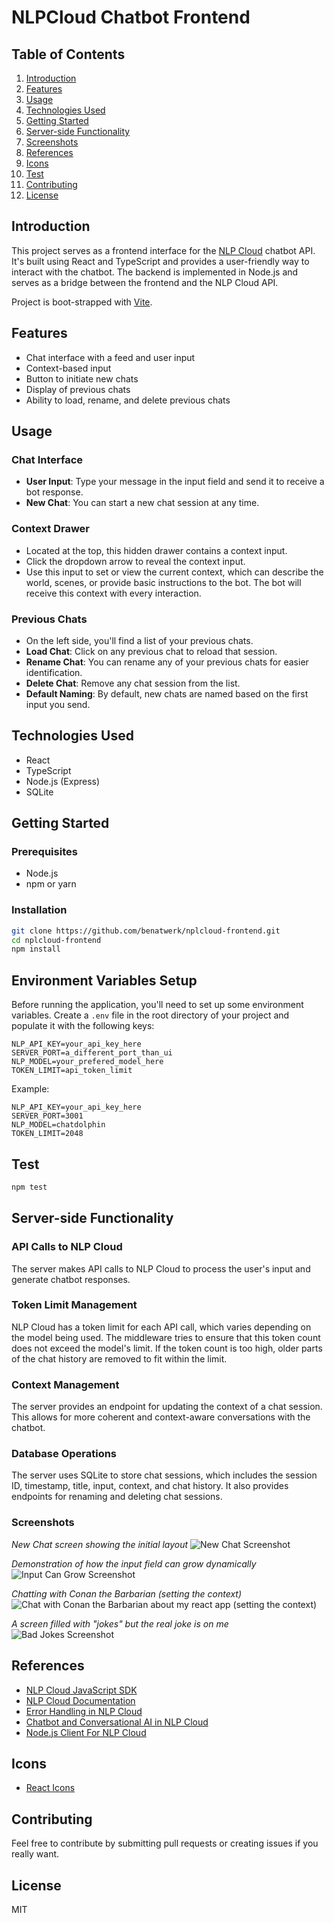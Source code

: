 # NLPCloud Chatbot Frontend

## Table of Contents

1. [Introduction](#introduction)
2. [Features](#features)
3. [Usage](#usage)
4. [Technologies Used](#technologies-used)
5. [Getting Started](#getting-started)
6. [Server-side Functionality](#server-side-functionality)
7. [Screenshots](#screenshots)
8. [References](#references)
9. [Icons](#icons)
10. [Test](#test)
11. [Contributing](#contributing)
12. [License](#license)

## Introduction

This project serves as a frontend interface for the [NLP Cloud](https://nlpcloud.io/) chatbot API. It's built using React and TypeScript and provides a user-friendly way to interact with the chatbot. The backend is implemented in Node.js and serves as a bridge between the frontend and the NLP Cloud API.

Project is boot-strapped with [Vite](https://vitejs.dev/).

## Features

-   Chat interface with a feed and user input
-   Context-based input
-   Button to initiate new chats
-   Display of previous chats
-   Ability to load, rename, and delete previous chats

## Usage

### Chat Interface

-   **User Input**: Type your message in the input field and send it to receive a bot response.
-   **New Chat**: You can start a new chat session at any time.

### Context Drawer

-   Located at the top, this hidden drawer contains a context input.
-   Click the dropdown arrow to reveal the context input.
-   Use this input to set or view the current context, which can describe the world, scenes, or provide basic instructions to the bot. The bot will receive this context with every interaction.

### Previous Chats

-   On the left side, you'll find a list of your previous chats.
-   **Load Chat**: Click on any previous chat to reload that session.
-   **Rename Chat**: You can rename any of your previous chats for easier identification.
-   **Delete Chat**: Remove any chat session from the list.
-   **Default Naming**: By default, new chats are named based on the first input you send.

## Technologies Used

-   React
-   TypeScript
-   Node.js (Express)
-   SQLite

## Getting Started

### Prerequisites

-   Node.js
-   npm or yarn

### Installation

```bash
git clone https://github.com/benatwerk/nplcloud-frontend.git
cd nplcloud-frontend
npm install
```

## Environment Variables Setup

Before running the application, you'll need to set up some environment variables. Create a `.env` file in the root directory of your project and populate it with the following keys:

```env
NLP_API_KEY=your_api_key_here
SERVER_PORT=a_different_port_than_ui
NLP_MODEL=your_prefered_model_here
TOKEN_LIMIT=api_token_limit
```

Example:

```env
NLP_API_KEY=your_api_key_here
SERVER_PORT=3001
NLP_MODEL=chatdolphin
TOKEN_LIMIT=2048
```

## Test

```bash
npm test
```

## Server-side Functionality

### API Calls to NLP Cloud

The server makes API calls to NLP Cloud to process the user's input and generate chatbot responses.

### Token Limit Management

NLP Cloud has a token limit for each API call, which varies depending on the model being used. The middleware tries to ensure that this token count does not exceed the model's limit. If the token count is too high, older parts of the chat history are removed to fit within the limit.

### Context Management

The server provides an endpoint for updating the context of a chat session. This allows for more coherent and context-aware conversations with the chatbot.

### Database Operations

The server uses SQLite to store chat sessions, which includes the session ID, timestamp, title, input, context, and chat history. It also provides endpoints for renaming and deleting chat sessions.

### Screenshots

_New Chat screen showing the initial layout_
![New Chat Screenshot](./screenshots/new-chat.jpg)

_Demonstration of how the input field can grow dynamically_
![Input Can Grow Screenshot](./screenshots/input-can-grow.jpg)

_Chatting with Conan the Barbarian (setting the context)_
![Chat with Conan the Barbarian about my react app (setting the context)](./screenshots/conan-chat.jpg)

_A screen filled with "jokes" but the real joke is on me_
![Bad Jokes Screenshot](./screenshots/bad-jokes.jpg)

## References

-   [NLP Cloud JavaScript SDK](https://github.com/nlpcloud/nlpcloud-js)
-   [NLP Cloud Documentation](https://docs.nlpcloud.com/?javascript#introduction)
-   [Error Handling in NLP Cloud](https://docs.nlpcloud.com/#errors)
-   [Chatbot and Conversational AI in NLP Cloud](https://docs.nlpcloud.com/#chatbot-and-conversational-ai)
-   [Node.js Client For NLP Cloud](https://github.com/nlpcloud/nlpcloud-js)

## Icons

-   [React Icons](https://react-icons.github.io/react-icons/)

## Contributing

Feel free to contribute by submitting pull requests or creating issues if you really want.

## License

MIT
